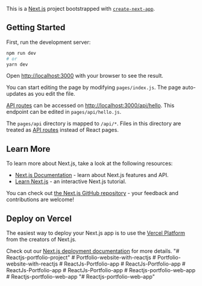 This is a [Next.js](https://nextjs.org/) project bootstrapped with [`create-next-app`](https://github.com/vercel/next.js/tree/canary/packages/create-next-app).

## Getting Started

First, run the development server:

```bash
npm run dev
# or
yarn dev
```

Open [http://localhost:3000](http://localhost:3000) with your browser to see the result.

You can start editing the page by modifying `pages/index.js`. The page auto-updates as you edit the file.

[API routes](https://nextjs.org/docs/api-routes/introduction) can be accessed on [http://localhost:3000/api/hello](http://localhost:3000/api/hello). This endpoint can be edited in `pages/api/hello.js`.

The `pages/api` directory is mapped to `/api/*`. Files in this directory are treated as [API routes](https://nextjs.org/docs/api-routes/introduction) instead of React pages.

## Learn More

To learn more about Next.js, take a look at the following resources:

- [Next.js Documentation](https://nextjs.org/docs) - learn about Next.js features and API.
- [Learn Next.js](https://nextjs.org/learn) - an interactive Next.js tutorial.

You can check out [the Next.js GitHub repository](https://github.com/vercel/next.js/) - your feedback and contributions are welcome!

## Deploy on Vercel

The easiest way to deploy your Next.js app is to use the [Vercel Platform](https://vercel.com/new?utm_medium=default-template&filter=next.js&utm_source=create-next-app&utm_campaign=create-next-app-readme) from the creators of Next.js.

Check out our [Next.js deployment documentation](https://nextjs.org/docs/deployment) for more details.
"# Reactjs-portfolio-project" 
#   P o r t f o l i o - w e b s i t e - w i t h - r e a c t j s  
 #   P o r t f o l i o - w e b s i t e - w i t h - r e a c t j s  
 #   R e a c t J s - P o r t f o l i o - a p p  
 #   R e a c t J s - P o r t f o l i o - a p p  
 #   R e a c t J s - P o r t f o l i o - a p p  
 #   R e a c t J s - P o r t f o l i o - a p p  
 #   R e a c t j s - p o r t f o l i o - w e b - a p p  
 #   R e a c t j s - p o r t f o l i o - w e b - a p p  
 "# Reactjs-portfolio-web-app" 
